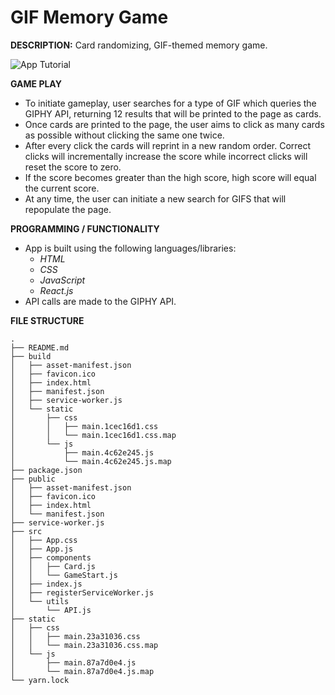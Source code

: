 # GIF Memory Game

**DESCRIPTION:** Card randomizing, GIF-themed memory game.

![App Tutorial](GIF-Memory-Game.gif)

**GAME PLAY**

* To initiate gameplay, user searches for a type of GIF which queries the GIPHY API, returning 12 results that will be printed to the page as cards.
* Once cards are printed to the page, the user aims to click as many cards as possible without clicking the same one twice.
* After every click the cards will reprint in a new random order.  Correct clicks will incrementally increase the score while incorrect clicks will reset the score to zero.
* If the score becomes greater than the high score, high score will equal the current score.
* At any time, the user can initiate a new search for GIFS that will repopulate the page.


**PROGRAMMING / FUNCTIONALITY**

* App is built using the following languages/libraries:
  - *HTML* 
  - *CSS* 
  - *JavaScript*
  - *React.js*
* API calls are made to the GIPHY API.


**FILE STRUCTURE**

```
.
├── README.md
├── build
│   ├── asset-manifest.json
│   ├── favicon.ico
│   ├── index.html
│   ├── manifest.json
│   ├── service-worker.js
│   └── static
│       ├── css
│       │   ├── main.1cec16d1.css
│       │   └── main.1cec16d1.css.map
│       └── js
│           ├── main.4c62e245.js
│           └── main.4c62e245.js.map
├── package.json
├── public
│   ├── asset-manifest.json
│   ├── favicon.ico
│   ├── index.html
│   └── manifest.json
├── service-worker.js
├── src
│   ├── App.css
│   ├── App.js
│   ├── components
│   │   ├── Card.js
│   │   └── GameStart.js
│   ├── index.js
│   ├── registerServiceWorker.js
│   └── utils
│       └── API.js
├── static
│   ├── css
│   │   ├── main.23a31036.css
│   │   └── main.23a31036.css.map
│   └── js
│       ├── main.87a7d0e4.js
│       └── main.87a7d0e4.js.map
└── yarn.lock
```